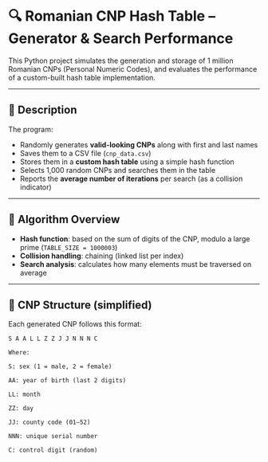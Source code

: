 # 🔍 Romanian CNP Hash Table – Generator & Search Performance

This Python project simulates the generation and storage of 1 million Romanian CNPs (Personal Numeric Codes), and evaluates the performance of a custom-built hash table implementation.

---

## 📌 Description

The program:
- Randomly generates **valid-looking CNPs** along with first and last names
- Saves them to a CSV file (`cnp_data.csv`)
- Stores them in a **custom hash table** using a simple hash function
- Selects 1,000 random CNPs and searches them in the table
- Reports the **average number of iterations** per search (as a collision indicator)

---

## 🧠 Algorithm Overview

- **Hash function**: based on the sum of digits of the CNP, modulo a large prime (`TABLE_SIZE = 1000003`)
- **Collision handling**: chaining (linked list per index)
- **Search analysis**: calculates how many elements must be traversed on average

---

## 🧬 CNP Structure (simplified)

Each generated CNP follows this format:

```text
S A A L L Z Z J J N N N C

Where:

S: sex (1 = male, 2 = female)

AA: year of birth (last 2 digits)

LL: month

ZZ: day

JJ: county code (01–52)

NNN: unique serial number

C: control digit (random)


